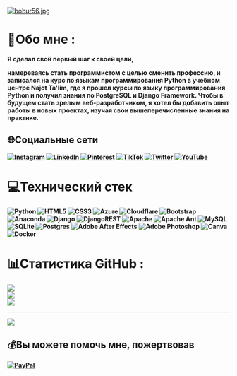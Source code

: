 [![bobur56.jpg](https://i.postimg.cc/wjmVqHZX/bobur56.jpg)](https://postimg.cc/5Xfvpcxy)
# 💫Oбо мне :
<b><p>Я сделал свой первый шаг к своей цели,<p> намереваясь стать программистом с целью сменить профессию, и записался на курс по языкам программирования Python в учебном центре Najot Ta'lim, где я прошел курсы по языку программирования Python и получил знания по PostgreSQL и Django Framework. Чтобы в будущем стать зрелым веб-разработчиком, я хотел бы добавить опыт работы в новых проектах, изучая свои вышеперечисленные знания на практике.
<b>
## 🌐Социальные сети
[![Instagram](https://img.shields.io/badge/Instagram-%23E4405F.svg?logo=Instagram&logoColor=white)](https://instagram.com/shaxb28) [![LinkedIn](https://img.shields.io/badge/LinkedIn-%230077B5.svg?logo=linkedin&logoColor=white)](https://linkedin.com/in/bobur2828) [![Pinterest](https://img.shields.io/badge/Pinterest-%23E60023.svg?logo=Pinterest&logoColor=white)](https://pinterest.com/bobur2828) [![TikTok](https://img.shields.io/badge/TikTok-%23000000.svg?logo=TikTok&logoColor=white)](https://tiktok.com/@bobur2828) [![Twitter](https://img.shields.io/badge/Twitter-%231DA1F2.svg?logo=Twitter&logoColor=white)](https://twitter.com/bobur2828) [![YouTube](https://img.shields.io/badge/YouTube-%23FF0000.svg?logo=YouTube&logoColor=white)](https://youtube.com/c/bobur2828) 

# 💻Технический стек
![Python](https://img.shields.io/badge/python-3670A0?style=for-the-badge&logo=python&logoColor=ffdd54) ![HTML5](https://img.shields.io/badge/html5-%23E34F26.svg?style=for-the-badge&logo=html5&logoColor=white) ![CSS3](https://img.shields.io/badge/css3-%231572B6.svg?style=for-the-badge&logo=css3&logoColor=white) ![Azure](https://img.shields.io/badge/azure-%230072C6.svg?style=for-the-badge&logo=azure-devops&logoColor=white) ![Cloudflare](https://img.shields.io/badge/Cloudflare-F38020?style=for-the-badge&logo=Cloudflare&logoColor=white) ![Bootstrap](https://img.shields.io/badge/bootstrap-%23563D7C.svg?style=for-the-badge&logo=bootstrap&logoColor=white) ![Anaconda](https://img.shields.io/badge/Anaconda-%2344A833.svg?style=for-the-badge&logo=anaconda&logoColor=white) ![Django](https://img.shields.io/badge/django-%23092E20.svg?style=for-the-badge&logo=django&logoColor=white) ![DjangoREST](https://img.shields.io/badge/DJANGO-REST-ff1709?style=for-the-badge&logo=django&logoColor=white&color=ff1709&labelColor=gray) ![Apache](https://img.shields.io/badge/apache-%23D42029.svg?style=for-the-badge&logo=apache&logoColor=white) ![Apache Ant](https://img.shields.io/badge/Apache%20Ant-A81C7D?style=for-the-badge&logo=Apache%20Ant&logoColor=white) ![MySQL](https://img.shields.io/badge/mysql-%2300f.svg?style=for-the-badge&logo=mysql&logoColor=white) ![SQLite](https://img.shields.io/badge/sqlite-%2307405e.svg?style=for-the-badge&logo=sqlite&logoColor=white) ![Postgres](https://img.shields.io/badge/postgres-%23316192.svg?style=for-the-badge&logo=postgresql&logoColor=white) ![Adobe After Effects](https://img.shields.io/badge/Adobe%20After%20Effects-9999FF.svg?style=for-the-badge&logo=Adobe%20After%20Effects&logoColor=white) ![Adobe Photoshop](https://img.shields.io/badge/adobephotoshop-%2331A8FF.svg?style=for-the-badge&logo=adobephotoshop&logoColor=white) ![Canva](https://img.shields.io/badge/Canva-%2300C4CC.svg?style=for-the-badge&logo=Canva&logoColor=white) ![Docker](https://img.shields.io/badge/docker-%230db7ed.svg?style=for-the-badge&logo=docker&logoColor=white)
# 📊Статистика GitHub :
![](https://github-readme-stats.vercel.app/api?username=bobur2828&theme=radical&hide_border=false&include_all_commits=false&count_private=false)<br/>
![](https://github-readme-streak-stats.herokuapp.com/?user=bobur2828&theme=radical&hide_border=false)<br/>
![](https://github-readme-stats.vercel.app/api/top-langs/?username=bobur2828&theme=radical&hide_border=false&include_all_commits=false&count_private=false&layout=compact)

---
[![](https://visitcount.itsvg.in/api?id=bobur2828&icon=0&color=0)](https://visitcount.itsvg.in)

  ## 💰Вы можете помочь мне, пожертвовав
  [![PayPal](https://img.shields.io/badge/PayPal-00457C?style=for-the-badge&logo=paypal&logoColor=white)](https://paypal.me/bobur2828) 

  <!-- Proudly created with GPRM ( https://gprm.itsvg.in ) -->
  
